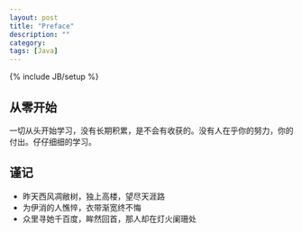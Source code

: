 ```yaml
---
layout: post
title: "Preface"
description: ""
category: 
tags: [Java]
---
```

{% include JB/setup %}

## 从零开始
一切从头开始学习，没有长期积累，是不会有收获的。没有人在乎你的努力，你的付出。仔仔细细的学习。

## 谨记

- 昨天西风凋敝树，独上高楼，望尽天涯路
- 为伊消的人憔悴，衣带渐宽终不悔
- 众里寻她千百度，眸然回首，那人却在灯火阑珊处
